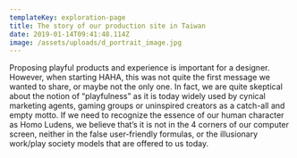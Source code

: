 ```yaml
---
templateKey: exploration-page
title: The story of our production site in Taiwan
date: 2019-01-14T09:41:48.114Z
image: /assets/uploads/d_portrait_image.jpg
---
```

Proposing playful products and experience is important for a designer. However, when starting HAHA, this was not quite the first message we wanted to share, or maybe not the only one. In fact, we are quite skeptical about the notion of “playfulness” as it is today widely used by cynical marketing agents, gaming groups or uninspired creators as a catch-all and empty motto. If we need to recognize the essence of our human character as Homo Ludens, we believe that’s it is not in the 4 corners of our computer screen, neither in the false user-friendly formulas, or the illusionary work/play society models that are offered to us today.
